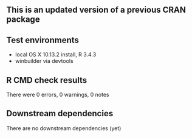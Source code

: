 ## This is an updated version of a previous CRAN package

## Test environments
* local OS X 10.13.2 install, R 3.4.3
* winbuilder via devtools

## R CMD check results
There were 0 errors, 0 warnings, 0 notes

## Downstream dependencies
There are no downstream dependencies (yet)